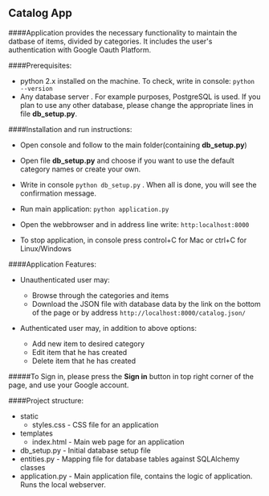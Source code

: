## Catalog App

####Application provides the necessary functionality to maintain the datbase of items, divided by categories. It includes the user's authentication with Google Oauth Platform.

####Prerequisites:
* python 2.x installed on the machine. To check, write in console: ``` python --version ```
* Any database server . For example purposes, PostgreSQL is used. If you plan to use any other database, please change the appropriate lines in file **db_setup.py**.

####Installation and run instructions:
* Open console and follow to the main folder(containing **db_setup.py**)
* Open file **db_setup.py** and choose if you want to use the default category names or create your own.
* Write in console ``` python db_setup.py ``` . When all is done, you will see the confirmation message.

* Run main application: ```python application.py ```
* Open the webbrowser and in address line write: ```http:localhost:8000```

* To stop application, in console press control+C for Mac or ctrl+C for Linux/Windows

####Application Features:
* Unauthenticated user may:
  * Browse through the categories and items 
  * Download the JSON file with database data by the link on the bottom of the page or by address ```http://localhost:8000/catalog.json/ ```
  
* Authenticated user may, in addition to above options:
  * Add new item to desired category
  * Edit item that he has created
  * Delete item that he has created
  
#####To Sign in, please press the **Sign in** button in top right corner of the page, and use your Google account.


####Project structure:
* static
  * styles.css - CSS file for an application
* templates
  * index.html - Main web page for an application
* db_setup.py - Initial database setup file
* entities.py - Mapping file for database tables against SQLAlchemy classes
* application.py - Main application file, contains the logic of application. Runs the local webserver.
